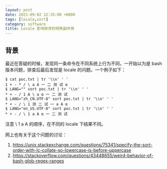 ```yaml
---
layout: post
date: 2021-09-02 12:35:00 +0800
tags: [locale,sort]
category: software
title: Locale 影响排序的特殊副作用
---
```


## 背景

最近在答疑的时候，发现同一条命令在不同系统上行为不同，一开始以为是 bash 版本问题，排查后最后发现是 locale 的问题。一个例子如下：

```shell
$ cat poc.txt | tr '\\n' ' '
1 + - * / \ a A 一 二 测 试 α 
$ LANG="" sort poc.txt | tr '\\n' ' '
* + - / 1 A \ a α 一 二 测 试 
$ LANG="zh_CN.UTF-8" sort poc.txt | tr '\\n' ' '
* + - / \ 1 测 二 试 一 a A α 
$ LANG="en_US.UTF-8" sort poc.txt | tr '\\n' ' '
* + - / \ 1 a A α 一 二 测 试 
```

注意 \ 1 a A 的顺序，在不同的 locale 下结果不同。

网上也有关于这个问题的讨论：

1. https://unix.stackexchange.com/questions/75341/specify-the-sort-order-with-lc-collate-so-lowercase-is-before-uppercase
2. https://stackoverflow.com/questions/43448655/weird-behavior-of-bash-glob-regex-ranges